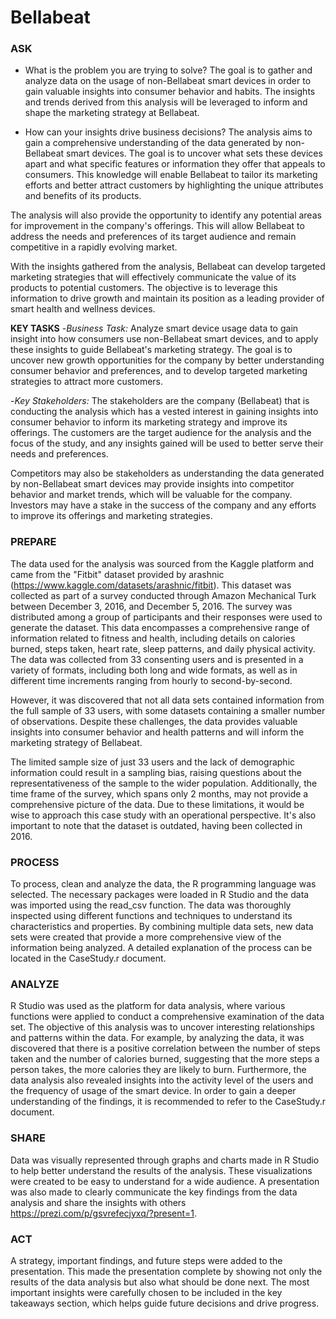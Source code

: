 # Bellabeat

### **ASK**
- What is the problem you are trying to solve?
The goal is to gather and analyze data on the usage of non-Bellabeat smart devices in order to gain valuable insights into consumer behavior and habits. The insights and trends derived from this analysis will be leveraged to inform and shape the marketing strategy at Bellabeat.

- How can your insights drive business decisions?
The analysis aims to gain a comprehensive understanding of the data generated by non-Bellabeat smart devices. The goal is to uncover what sets these devices apart and what specific features or information they offer that appeals to consumers. This knowledge will enable Bellabeat to tailor its marketing efforts and better attract customers by highlighting the unique attributes and benefits of its products.

The analysis will also provide the opportunity to identify any potential areas for improvement in the company's offerings. This will allow Bellabeat to address the needs and preferences of its target audience and remain competitive in a rapidly evolving market.

With the insights gathered from the analysis, Bellabeat can develop targeted marketing strategies that will effectively communicate the value of its products to potential customers. The objective is to leverage this information to drive growth and maintain its position as a leading provider of smart health and wellness devices.

**KEY TASKS**
-*Business Task:* 
Analyze smart device usage data to gain insight into how consumers use non-Bellabeat smart devices, and to apply these insights to guide Bellabeat's marketing strategy. The goal is to uncover new growth opportunities for the company by better understanding consumer behavior and preferences, and to develop targeted marketing strategies to attract more customers. 

-*Key Stakeholders:*
The stakeholders are the company (Bellabeat) that is conducting the analysis which has a vested interest in gaining insights into consumer behavior to inform its marketing strategy and improve its offerings. The customers are the target audience for the analysis and the focus of the study, and any insights gained will be used to better serve their needs and preferences.

Competitors may also be stakeholders as understanding the data generated by non-Bellabeat smart devices may provide insights into competitor behavior and market trends, which will be valuable for the company. Investors may have a stake in the success of the company and any efforts to improve its offerings and marketing strategies.

### **PREPARE**

The data used for the analysis was sourced from the Kaggle platform and came from the "Fitbit" dataset provided by arashnic (https://www.kaggle.com/datasets/arashnic/fitbit). This dataset was collected as part of a survey conducted through Amazon Mechanical Turk between December 3, 2016, and December 5, 2016. The survey was distributed among a group of participants and their responses were used to generate the dataset.
This data encompasses a comprehensive range of information related to fitness and health, including details on calories burned, steps taken, heart rate, sleep patterns, and daily physical activity. The data was collected from 33 consenting users and is presented in a variety of formats, including both long and wide formats, as well as in different time increments ranging from hourly to second-by-second.

However, it was discovered that not all data sets contained information from the full sample of 33 users, with some datasets containing a smaller number of observations. Despite these challenges, the data provides valuable insights into consumer behavior and health patterns and will inform the marketing strategy of Bellabeat.

The limited sample size of just 33 users and the lack of demographic information could result in a sampling bias, raising questions about the representativeness of the sample to the wider population. Additionally, the time frame of the survey, which spans only 2 months, may not provide a comprehensive picture of the data. Due to these limitations, it would be wise to approach this case study with an operational perspective. It's also important to note that the dataset is outdated, having been collected in 2016.

### **PROCESS** 

To process, clean and analyze the data, the R programming language was selected. The necessary packages were loaded in R Studio and the data was imported using the read_csv function. The data was thoroughly inspected using different functions and techniques to understand its characteristics and properties. By combining multiple data sets, new data sets were created that provide a more comprehensive view of the information being analyzed. A detailed explanation of the process can be located in the CaseStudy.r document.

### **ANALYZE**

R Studio was used as the platform for data analysis, where various functions were applied to conduct a comprehensive examination of the data set. The objective of this analysis was to uncover interesting relationships and patterns within the data. For example, by analyzing the data, it was discovered that there is a positive correlation between the number of steps taken and the number of calories burned, suggesting that the more steps a person takes, the more calories they are likely to burn. Furthermore, the data analysis also revealed insights into the activity level of the users and the frequency of usage of the smart device.
In order to gain a deeper understanding of the findings, it is recommended to refer to the CaseStudy.r document. 

### **SHARE**
Data was visually represented through graphs and charts made in R Studio to help better understand the results of the analysis. These visualizations were created to be easy to understand for a wide audience. A presentation was also made to clearly communicate the key findings from the data analysis and share the insights with others https://prezi.com/p/gsvrefecjyxq/?present=1.

### **ACT** 
A strategy, important findings, and future steps were added to the presentation. This made the presentation complete by showing not only the results of the data analysis but also what should be done next. The most important insights were carefully chosen to be included in the key takeaways section, which helps guide future decisions and drive progress.
